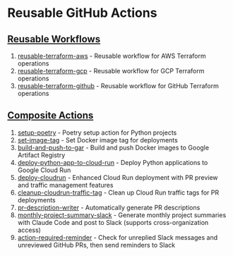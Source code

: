 # Reusable GitHub Actions

## [Reusable Workflows](https://docs.github.com/en/actions/sharing-automations/reusing-workflows)

1. [reusable-terraform-aws](.github/workflows/reusable-terraform-aws.md) - Reusable workflow for AWS Terraform operations
1. [reusable-terraform-gcp](.github/workflows/reusable-terraform-gcp.md) - Reusable workflow for GCP Terraform operations
1. [reusable-terraform-github](.github/workflows/reusable-terraform-github.md) - Reusable workflow for GitHub Terraform operations

## [Composite Actions](https://docs.github.com/en/actions/sharing-automations/creating-actions/creating-a-composite-action)

1. [setup-poetry](setup-poetry) - Poetry setup action for Python projects
1. [set-image-tag](set-image-tag) - Set Docker image tag for deployments
1. [build-and-push-to-gar](build-and-push-to-gar) - Build and push Docker images to Google Artifact Registry
1. [deploy-python-app-to-cloud-run](deploy-python-app-to-cloud-run) - Deploy Python applications to Google Cloud Run
1. [deploy-cloudrun](deploy-cloudrun) - Enhanced Cloud Run deployment with PR preview and traffic management features
1. [cleanup-cloudrun-traffic-tag](cleanup-cloudrun-traffic-tag) - Clean up Cloud Run traffic tags for PR deployments
1. [pr-description-writer](pr-description-writer) - Automatically generate PR descriptions
1. [monthly-project-summary-slack](monthly-project-summary-slack) - Generate monthly project summaries with Claude Code and post to Slack (supports cross-organization access)
1. [action-required-reminder](action-required-reminder) - Check for unreplied Slack messages and unreviewed GitHub PRs, then send reminders to Slack
